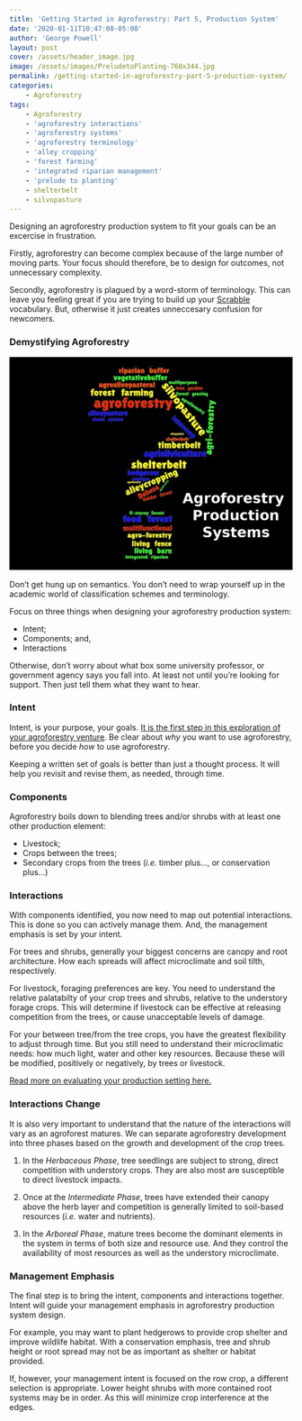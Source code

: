 ```yaml
---
title: 'Getting Started in Agroforestry: Part 5, Production System'
date: '2020-01-11T10:47:08-05:00'
author: 'George Powell'
layout: post
cover: /assets/header_image.jpg
image: /assets/images/PreludetoPlanting-768x344.jpg
permalink: /getting-started-in-agroforestry-part-5-production-system/
categories:
    - Agroforestry
tags:
    - Agroforestry
    - 'agroforestry interactions'
    - 'agroforestry systems'
    - 'agroforestry terminology'
    - 'alley cropping'
    - 'forest farming'
    - 'integrated riparian management'
    - 'prelude to planting'
    - shelterbelt
    - silvopasture
---
```


Designing an agroforestry production system to fit your goals can be an excercise in frustration.

Firstly, agroforestry can become complex because of the large number of moving parts. Your focus should therefore, be to design for outcomes, not unnecessary complexity.

Secondly, agroforestry is plagued by a word-storm of terminology. This can leave you feeling great if you are trying to build up your [Scrabble ](https://scrabble.hasbro.com/en-us/tools#dictionary)vocabulary. But, otherwise it just creates unneccesary confusion for newcomers.

### Demystifying Agroforestry 

![Agroforestry Production Systems](/assets/images/AF-Production-Systems-768x576.jpg)

Don’t get hung up on semantics. You don’t need to wrap yourself up in the academic world of classification schemes and terminology.

Focus on three things when designing your agroforestry production system:

- Intent;
- Components; and,
- Interactions

Otherwise, don’t worry about what box some university professor, or government agency says you fall into. At least not until you’re looking for support. Then just tell them what they want to hear.

### Intent

Intent, is your purpose, your goals. [It is the first step in this exploration of your agroforestry venture](https://agforinsight.com/getting-started-in-agroforestry-part-1/). Be clear about *why* you want to use agroforestry, before you decide *how* to use agroforestry.

Keeping a written set of goals is better than just a thought process. It will help you revisit and revise them, as needed, through time.

### Components

Agroforestry boils down to blending trees and/or shrubs with at least one other production element:

- Livestock;
- Crops between the trees;
- Secondary crops from the trees (*i.e.* timber plus…, or conservation plus…)

### Interactions

With components identified, you now need to map out potential interactions. This is done so you can actively manage them. And, the management emphasis is set by your intent.

For trees and shrubs, generally your biggest concerns are canopy and root architecture. How each spreads will affect microclimate and soil tilth, respectively.

For livestock, foraging preferences are key. You need to understand the relative palatabilty of your crop trees and shrubs, relative to the understory forage crops. This will determine if livestock can be effective at releasing competition from the trees, or cause unacceptable levels of damage.

For your between tree/from the tree crops, you have the greatest flexibility to adjust through time. But you still need to understand their microclimatic needs: how much light, water and other key resources. Because these will be modified, positively or negatively, by trees or livestock.

[Read more on evaluating your production setting here.](https://agforinsight.com/getting-started-in-agroforestry-part-4-production-setting/)

### Interactions Change

It is also very important to understand that the nature of the interactions will vary as an agroforest matures. We can separate agroforestry development into three phases based on the growth and development of the crop trees.

1. In the *Herbaceous Phase*, tree seedlings are subject to strong, direct competition with understory crops. They are also most are susceptible to direct livestock impacts.

2. Once at the *Intermediate Phase*, trees have extended their canopy above the herb layer and competition is generally limited to soil-based resources (*i.e.* water and nutrients).

3. In the *Arboreal Phase*, mature trees become the dominant elements in the system in terms of both size and resource use. And they control the availability of most resources as well as the understory microclimate.

### Management Emphasis

The final step is to bring the intent, components and interactions together. Intent will guide your management emphasis in agroforestry production system design.

For example, you may want to plant hedgerows to provide crop shelter and improve wildlife habitat. With a conservation emphasis, tree and shrub height or root spread may not be as important as shelter or habitat provided.

If, however, your management intent is focused on the row crop, a different selection is appropriate. Lower height shrubs with more contained root systems may be in order. As this will minimize crop interference at the edges.
